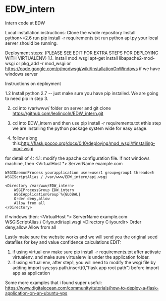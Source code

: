 # EDW_intern
Intern code at EDW

Local installation instructions: 
Clone the whole repository
Install python>=2.6
run pip install -r requirements.txt
run python api.py
your local server should be running. 

Deployment steps: (PLEASE SEE EDIT FOR EXTRA STEPS FOR DEPLOYING WITH VIRTUALENV)
1.1. Install mod_wsgi
apt-get install libapache2-mod-wsgi
or
pkg_add -r mod_wsgi
or 
https://code.google.com/p/modwsgi/wiki/InstallationOnWindows if we have windows server

Instructions on deployment

1.2 Install python 2.7 -- just make sure you have pip installed. We are going to need pip in step 3. 

2. cd into  /var/www/ folder on server and git clone https://github.com/leolincoln/EDW_intern.git

3. cd into EDW_intern  and then use pip install -r requirements.txt  #this step we are installing the python package system wide for easy usage. 

4. follow along this:http://flask.pocoo.org/docs/0.10/deploying/mod_wsgi/#installing-mod-wsgi

for detail of 4: 
4.1: modify the apache configuration file. 
If not windows machine, then 
<VirtualHost *>
    ServerName example.com

    WSGIDaemonProcess yourapplication user=user1 group=group1 threads=5
    WSGIScriptAlias / /var/www/EDW_intern/api.wsgi

    <Directory /var/www/EDW_intern>
        WSGIProcessGroup EDW_intern
        WSGIApplicationGroup %{GLOBAL}
        Order deny,allow
        Allow from all
    </Directory>
</VirtualHost>

if windows then:
<VirtualHost *>
        ServerName example.com
        WSGIScriptAlias / C:\yourdir\api.wsgi
        <Directory C:\yourdir>
                Order deny,allow
                Allow from all
        </Directory>
</VirtualHost>

Lastly make sure the website works and we will send you the original seed datafiles for key and value confidence calculations
EDIT:
1. if using virtual env make sure pip install -r requirements.txt after activate virtualenv, and make sure virtualenv is under the application folder. 
2. if using virtual env, after step1, you will need to modify the wsgi file by adding import sys;sys.path.insert(0,"flask app root path") before import app as application

Some more examples that i found super useful:
https://www.digitalocean.com/community/tutorials/how-to-deploy-a-flask-application-on-an-ubuntu-vps
